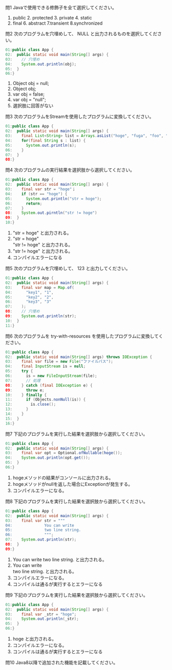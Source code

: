  問1 Javaで使用できる修飾子を全て選択してください。
1. public  2. protected 3. private 4. static
5. final 6. abstract 7.transient 8.synchronized

問2 次のプログラムを穴埋めして、 NULL と出力されるものを選択してください。
```java
01:public class App {
02:  public static void main(String[] args) {
03:    // 穴埋め
04:    System.out.println(obj);
05:  }
06:}
```
1. Object obj = null;
2. Object obj;
3. var obj = false;
4. var obj = "null";
5. 選択肢に回答がない

問3 次のプログラムをStreamを使用したプログラムに変換してください。
```java
01:public class App {
02:  public static void main(String[] args) {
03:    final List<String> list = Arrays.asList("hoge", "fuga", "foo", "bar");
04:    for(final String s : list) {
05:      System.out.println(s);
06:    }
07:  }
08:}
```

問4 次のプログラムの実行結果を選択肢から選択してください。
```java
01:public class App {
02:  public static void main(String[] args) {
03:    final var str = "hoge"；
04:    if (str == "hoge") {
05:      System.out.println("str = hoge");
06:      return;
07:    }
08:    System.out.pirntln("str != hoge")
09:  }
10:}
```
1. "str = hoge" と出力される。
2. "str = hoge"<br/>"str != hoge" と出力される。
3. "str != hoge" と出力される。
4. コンパイルエラーになる

問5 次のプログラムを穴埋めして、 123 と出力してください。
```java
01:public class App {
02:  public static void main(String[] args) {
03:    final var map = Map.of(
04:      "key1", "1",
05:      "key2", "2",
06:      "key3", "3"
07:    );
08:    // 穴埋め
09:    System.out.println(str);
10:  }
11:}
```

問6 次のプログラムを try-with-resources を使用したプログラムに変換してください。
```java
01:public class App {
02:  public static void main(String[] args) throws IOException {
03:    final var file = new File("ファイルパス");
04:    final InputStream is = null;
05:    try {
06:      is = new FileInputStream(file);
07:      // 処理
08:    } catch (final IOException e) {
09:      throw e;
10:    } finally {
11:      if (Objects.nonNull(is)) {
12:        is.close();
13:      }
14:    }
15:  }
16:}
```

問7 下記のプログラムを実行した結果を選択肢から選択してください。
```java
01:public class App {
02:  public static void main(String[] args) {
03:    final var opt = Optional.ofNullable(hoge());
04:    System.out.println(opt.get());
05:  }
06:}
```
1. hogeメソッドの結果がコンソールに出力される。
2. hogeメソッドがnullを返した場合にExceptionが発生する。
3. コンパイルエラーになる。

問8 下記のプログラムを実行した結果を選択肢から選択してください。
```java
01:public class App {
02:  public static void main(String[] args) {
03:    final var str = """
04:              You can write
05:              two line string.
06:              """;
07:    System.out.println(str);
08:  }
09:}
```
1. You can write two line string. と出力される。
2. You can write<br />two line string. と出力される。
3. コンパイルエラーになる。
4. コンパイルは通るが実行するとエラーになる

問9 下記のプログラムを実行した結果を選択肢から選択してください。
```java
01:public class App {
02:  public static void main(String[] args) {
03:    final var _str = "hoge";
04:    System.out.println(_str);
05:  }
06:}
```
1. hoge と出力される。
2. コンパイルエラーになる。
3. コンパイルは通るが実行するとエラーになる

問10 Java8以降で追加された機能を記載してください。